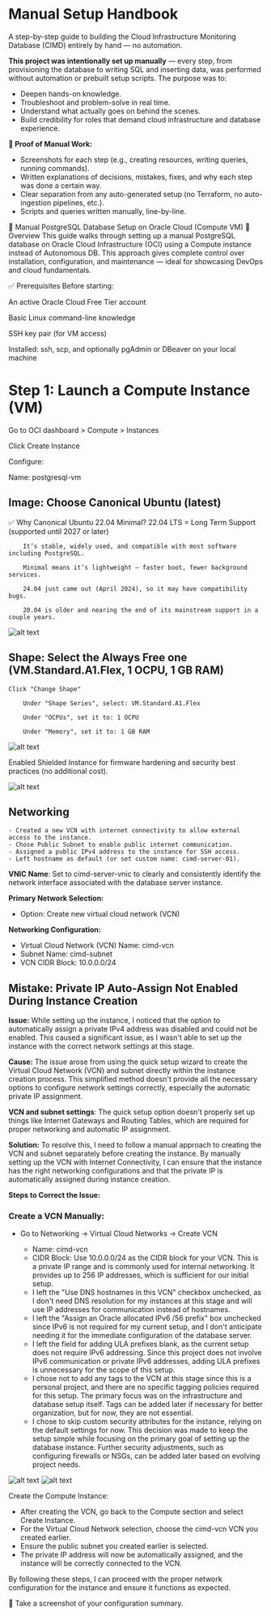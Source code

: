 # Manual Setup Handbook

A step-by-step guide to building the Cloud Infrastructure Monitoring Database (CIMD) entirely by hand — no automation.

**This project was intentionally set up manually** — every step, from provisioning the database to writing SQL and inserting data, was performed without automation or prebuilt setup scripts. The purpose was to:

- Deepen hands-on knowledge.
- Troubleshoot and problem-solve in real time.
- Understand what actually goes on behind the scenes.
- Build credibility for roles that demand cloud infrastructure and database experience.

**📸 Proof of Manual Work:**

- Screenshots for each step (e.g., creating resources, writing queries, running commands).
- Written explanations of decisions, mistakes, fixes, and why each step was done a certain way.
- Clear separation from any auto-generated setup (no Terraform, no auto-ingestion pipelines, etc.).
- Scripts and queries written manually, line-by-line.

🧰 Manual PostgreSQL Database Setup on Oracle Cloud (Compute VM)
📝 Overview
This guide walks through setting up a manual PostgreSQL database on Oracle Cloud Infrastructure (OCI) using a Compute instance instead of Autonomous DB. This approach gives complete control over installation, configuration, and maintenance — ideal for showcasing DevOps and cloud fundamentals.

✅ Prerequisites
Before starting:

An active Oracle Cloud Free Tier account

Basic Linux command-line knowledge

SSH key pair (for VM access)

Installed: ssh, scp, and optionally pgAdmin or DBeaver on your local machine

# Step 1: Launch a Compute Instance (VM)

Go to OCI dashboard > Compute > Instances

Click Create Instance

Configure:

Name: postgresql-vm

## Image: Choose Canonical Ubuntu (latest)

✅ Why Canonical Ubuntu 22.04 Minimal?
22.04 LTS = Long Term Support (supported until 2027 or later)

        It’s stable, widely used, and compatible with most software including PostgreSQL.

        Minimal means it’s lightweight — faster boot, fewer background services.

        24.04 just came out (April 2024), so it may have compatibility bugs.

        20.04 is older and nearing the end of its mainstream support in a couple years.

![alt text](./image-4.png)

## Shape: Select the Always Free one (VM.Standard.A1.Flex, 1 OCPU, 1 GB RAM)

    Click "Change Shape"

        Under "Shape Series", select: VM.Standard.A1.Flex

        Under "OCPUs", set it to: 1 OCPU

        Under "Memory", set it to: 1 GB RAM

![alt text](./image.png)

Enabled Shielded Instance for firmware hardening and security best practices (no additional cost).

![alt text](./image-1.png)

## Networking

    - Created a new VCN with internet connectivity to allow external access to the instance.
    - Chose Public Subnet to enable public internet communication.
    - Assigned a public IPv4 address to the instance for SSH access.
    - Left hostname as default (or set custom name: cimd-server-01).

**VNIC Name**: Set to cimd-server-vnic to clearly and consistently identify the network interface associated with the database server instance.

**Primary Network Selection:**

- Option: Create new virtual cloud network (VCN)
<!-- Reason: Manually creating a new VCN ensures full control over networking configuration, properly isolates the database server, and showcases complete infrastructure setup skills. -->

**Networking Configuration:**

- Virtual Cloud Network (VCN) Name: cimd-vcn
- Subnet Name: cimd-subnet
- VCN CIDR Block: 10.0.0.0/24
<!--Reasoning:
- Clear naming convention tied to project (CIMD).
- /24 CIDR block provides sufficient IP range for testing, demonstration, and future scaling within a single subnet.
- Manual network creation demonstrates full understanding of cloud network setup fundamentals.-->

## Mistake: Private IP Auto-Assign Not Enabled During Instance Creation

**Issue:**
While setting up the instance, I noticed that the option to automatically assign a private IPv4 address was disabled and could not be enabled. This caused a significant issue, as I wasn't able to set up the instance with the correct network settings at this stage.

**Cause:**
The issue arose from using the quick setup wizard to create the Virtual Cloud Network (VCN) and subnet directly within the instance creation process. This simplified method doesn't provide all the necessary options to configure network settings correctly, especially the automatic private IP assignment.

**VCN and subnet settings**: The quick setup option doesn't properly set up things like Internet Gateways and Routing Tables, which are required for proper networking and automatic IP assignment.

**Solution:**
To resolve this, I need to follow a manual approach to creating the VCN and subnet separately before creating the instance. By manually setting up the VCN with Internet Connectivity, I can ensure that the instance has the right networking configurations and that the private IP is automatically assigned during instance creation.

**Steps to Correct the Issue:**

### Create a VCN Manually:

- Go to Networking → Virtual Cloud Networks → Create VCN

  - Name: cimd-vcn
  - CIDR Block: Use 10.0.0.0/24 as the CIDR block for your VCN. This is a private IP range and is commonly used for internal networking. It provides up to 256 IP addresses, which is sufficient for our initial setup.
  - I left the "Use DNS hostnames in this VCN" checkbox unchecked, as I don't need DNS resolution for my instances at this stage and will use IP addresses for communication instead of hostnames.
  - I left the "Assign an Oracle allocated IPv6 /56 prefix" box unchecked since IPv6 is not required for my current setup, and I don't anticipate needing it for the immediate configuration of the database server.
  - I left the field for adding ULA prefixes blank, as the current setup does not require IPv6 addressing. Since this project does not involve IPv6 communication or private IPv6 addresses, adding ULA prefixes is unnecessary for the scope of this setup.
  - I chose not to add any tags to the VCN at this stage since this is a personal project, and there are no specific tagging policies required for this setup. The primary focus was on the infrastructure and database setup itself. Tags can be added later if necessary for better organization, but for now, they are not essential.
  - I chose to skip custom security attributes for the instance, relying on the default settings for now. This decision was made to keep the setup simple while focusing on the primary goal of setting up the database instance. Further security adjustments, such as configuring firewalls or NSGs, can be added later based on evolving project needs.

![alt text](./image-2.png)
![alt text](./image-3.png)

Create the Compute Instance:

- After creating the VCN, go back to the Compute section and select Create Instance.
- For the Virtual Cloud Network selection, choose the cimd-vcn VCN you created earlier.
- Ensure the public subnet you created earlier is selected.
- The private IP address will now be automatically assigned, and the instance will be correctly connected to the VCN.

By following these steps, I can proceed with the proper network configuration for the instance and ensure it functions as expected.

📸 Take a screenshot of your configuration summary.
